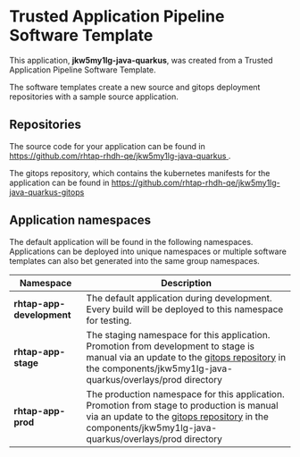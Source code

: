 # Trusted Application Pipeline Software Template

This application, **jkw5my1lg-java-quarkus**, was created from a Trusted Application Pipeline Software Template.

The software templates create a new source and gitops deployment repositories with a sample source application. 

## Repositories

The source code for your application can be found in [https://github.com/rhtap-rhdh-qe/jkw5my1lg-java-quarkus ](https://github.com/rhtap-rhdh-qe/jkw5my1lg-java-quarkus ).
 
The gitops repository, which contains the kubernetes manifests for the application can be found in 
[https://github.com/rhtap-rhdh-qe/jkw5my1lg-java-quarkus-gitops ](https://github.com/rhtap-rhdh-qe/jkw5my1lg-java-quarkus-gitops ) 

## Application namespaces 

The default application will be found in the following namespaces. Applications can be deployed into unique namespaces or multiple software templates can also bet generated into the same group namespaces.  

|  Namespace   |  Description   |  
| -------- | -------- |   
| **rhtap-app-development** | The default application during development. Every build will be deployed to this namespace for testing. | 
| **rhtap-app-stage** | The staging namespace for this application. Promotion from development to stage is manual via an update to the [gitops repository](https://github.com/rhtap-rhdh-qe/jkw5my1lg-java-quarkus-gitops ) in the components/jkw5my1lg-java-quarkus/overlays/prod directory |  
| **rhtap-app-prod** | The production namespace for this application. Promotion from stage to production is manual via an update to the [gitops repository](https://github.com/rhtap-rhdh-qe/jkw5my1lg-java-quarkus-gitops ) in the components/jkw5my1lg-java-quarkus/overlays/prod directory | 